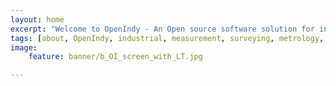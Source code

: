 ```yaml
---
layout: home
excerpt: "Welcome to OpenIndy - An Open source software solution for industrial measurement"
tags: [about, OpenIndy, industrial, measurement, surveying, metrology, laser, tracker, tacheometer, tachymeter, Industrie, Vermessung]
image:
	feature: banner/b_OI_screen_with_LT.jpg

---
```

